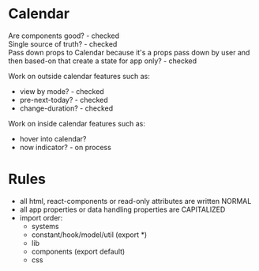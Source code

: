 # Calendar

Are components good? - checked  
Single source of truth? - checked  
Pass down props to Calendar because it's a props pass down by user and then based-on that create a state for app only? - checked  

Work on outside calendar features such as:

- view by mode? - checked
- pre-next-today? - checked
- change-duration? - checked

Work on inside calendar features such as:

- hover into calendar?
- now indicator? - on process

# Rules

- all html, react-components or read-only attributes are written NORMAL
- all app properties or data handling properties are CAPITALIZED
- import order:
  - systems
  - constant/hook/model/util (export \*)
  - lib
  - components (export default)
  - css
